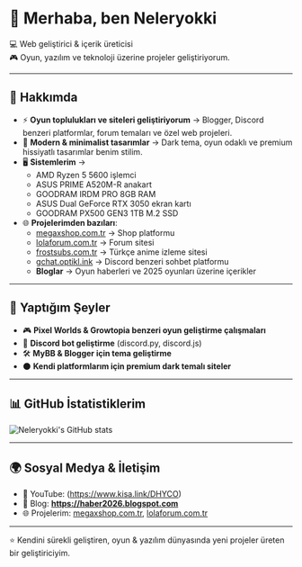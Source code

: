 # 👋 Merhaba, ben Neleryokki  

💻 Web geliştirici & içerik üreticisi  
🎮 Oyun, yazılım ve teknoloji üzerine projeler geliştiriyorum.  

---

## 🌟 Hakkımda  
- ⚡ **Oyun toplulukları ve siteleri geliştiriyorum** → Blogger, Discord benzeri platformlar, forum temaları ve özel web projeleri.  
- 🎨 **Modern & minimalist tasarımlar** → Dark tema, oyun odaklı ve premium hissiyatlı tasarımlar benim stilim.  
- 🖥️ **Sistemlerim** →  
  - AMD Ryzen 5 5600 işlemci  
  - ASUS PRIME A520M-R anakart  
  - GOODRAM IRDM PRO 8GB RAM  
  - ASUS Dual GeForce RTX 3050 ekran kartı  
  - GOODRAM PX500 GEN3 1TB M.2 SSD  
- 🌐 **Projelerimden bazıları**:  
  - [megaxshop.com.tr](https://megaxshop.com.tr) → Shop platformu  
  - [lolaforum.com.tr](https://lolaforum.com.tr) → Forum sitesi  
  - [frostsubs.com.tr](https://frostsubs.com.tr) → Türkçe anime izleme sitesi  
  - [gchat.optikl.ink](http://gchat.optikl.ink/) → Discord benzeri sohbet platformu  
  - **Bloglar** → Oyun haberleri ve 2025 oyunları üzerine içerikler  

---

## 🚀 Yaptığım Şeyler  
- 🎮 **Pixel Worlds & Growtopia benzeri oyun geliştirme çalışmaları**  
- 🔧 **Discord bot geliştirme** (discord.py, discord.js)  
- 🛠️ **MyBB & Blogger için tema geliştirme**  
- 🌑 **Kendi platformlarım için premium dark temalı siteler**  

---

## 📊 GitHub İstatistiklerim  
![Neleryokki's GitHub stats](https://github-readme-stats.vercel.app/api?username=neleryokki&show_icons=true&theme=tokyonight)

---

## 🌍 Sosyal Medya & İletişim  
- 🎥 YouTube: (https://www.kisa.link/DHYCO) 
- 📝 Blog: **https://haber2026.blogspot.com**  
- 🌐 Projelerim: [megaxshop.com.tr](https://megaxshop.com.tr), [lolaforum.com.tr](https://lolaforum.com.tr)  

---

⭐️ Kendini sürekli geliştiren, oyun & yazılım dünyasında yeni projeler üreten bir geliştiriciyim.  

